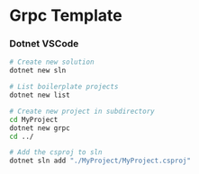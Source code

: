 
# Grpc Template

### Dotnet VSCode

```sh
# Create new solution
dotnet new sln

# List boilerplate projects
dotnet new list

# Create new project in subdirectory
cd MyProject
dotnet new grpc
cd ../

# Add the csproj to sln
dotnet sln add "./MyProject/MyProject.csproj"

```

